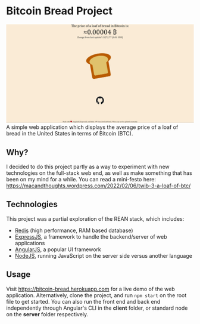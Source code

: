 # Bitcoin Bread Project
![](./BTCBread.jpg)
A simple web application which displays the average price of a loaf of bread in the United States in terms of Bitcoin (BTC).

## Why?
I decided to do this project partly as a way to experiment with new technologies on the full-stack web end, as well as make something that has been on my mind for a while. You can read a mini-festo here: https://macandthoughts.wordpress.com/2022/02/06/twib-3-a-loaf-of-btc/

## Technologies
This project was a partial exploration of the REAN stack, which includes:
- [Redis](https://redis.com/) (high performance, RAM based database)
- [ExpressJS](https://expressjs.com/), a framework to handle the backend/server of web applications
- [AngularJS](https://angularjs.org/), a popular UI framework
- [NodeJS](https://nodejs.org/en/), running JavaScript on the server side versus another language

## Usage
Visit https://bitcoin-bread.herokuapp.com for a live demo of the web application. Alternatively, clone the project, and run `npm start` on the root file to get started. You can also run the front end and back end independently through Angular's CLI in the **client** folder, or standard node on the **server** folder respectively.
